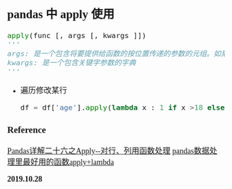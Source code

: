 <font size=4 face='楷体'>

## pandas 中 apply 使用  

```python
apply(func [, args [, kwargs ]])  
'''
args: 是一个包含将要提供给函数的按位置传递的参数的元组。如果省略了args，任 何参数都不会被传递
kwargs: 是一个包含关键字参数的字典
'''
```

- 遍历修改某行  
    ```python
    df = df['age'].apply(lambda x : 1 if x >18 else 0)
    ```

### Reference

[Pandas详解二十六之Apply--对行、列用函数处理](https://blog.csdn.net/weixin_38168620/article/details/82312617)
[pandas数据处理里最好用的函数apply+lambda](https://blog.csdn.net/mochou111/article/details/95311065)

**2019.10.28**
